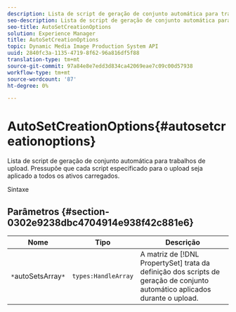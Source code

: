 ```yaml
---
description: Lista de script de geração de conjunto automática para trabalhos de upload. Pressupõe que cada script especificado para o upload seja aplicado a todos os ativos carregados.
seo-description: Lista de script de geração de conjunto automática para trabalhos de upload. Pressupõe que cada script especificado para o upload seja aplicado a todos os ativos carregados.
seo-title: AutoSetCreationOptions
solution: Experience Manager
title: AutoSetCreationOptions
topic: Dynamic Media Image Production System API
uuid: 2840fc3a-1135-4719-8f62-96a816df5f88
translation-type: tm+mt
source-git-commit: 97a84e8e7edd3d834ca42069eae7c09c00d57938
workflow-type: tm+mt
source-wordcount: '87'
ht-degree: 0%

---
```



# AutoSetCreationOptions{#autosetcreationoptions}

Lista de script de geração de conjunto automática para trabalhos de upload. Pressupõe que cada script especificado para o upload seja aplicado a todos os ativos carregados.

Sintaxe

## Parâmetros {#section-0302e9238dbc4704914e938f42c881e6}

| Nome | Tipo | Descrição |
|---|---|---|
| `*`autoSetsArray`*` | `types:HandleArray` | A matriz de [!DNL PropertySet] trata da definição dos scripts de geração de conjunto automático aplicados durante o upload. |

